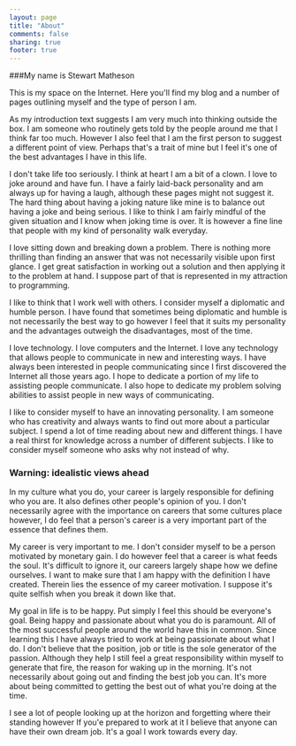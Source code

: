 ```yaml
---
layout: page
title: "About"
comments: false
sharing: true
footer: true
---
```

###My name is Stewart Matheson

This is my space on the Internet. Here you'll find my blog and a number of pages outlining myself and the type of person I am.

As my introduction text suggests I am very much into thinking outside the box. I am someone who routinely gets told by the people around me that I think far too much. However I also feel that I am the first person to suggest a different point of view. Perhaps that's a trait of mine but I feel it's one of the best advantages I have in this life.

I don't take life too seriously. I think at heart I am a bit of a clown. I love to joke around and have fun. I have a fairly laid-back personality and am always up for having a laugh, although these pages might not suggest it. The hard thing about having a joking nature like mine is to balance out having a joke and being serious. I like to think I am fairly mindful of the given situation and I know when joking time is over. It is however a fine line that people with my kind of personality walk everyday.

I love sitting down and breaking down a problem. There is nothing more thrilling than finding an answer that was not necessarily visible upon first glance. I get great satisfaction in working out a solution and then applying it to the problem at hand. I suppose part of that is represented in my attraction to programming.

I like to think that I work well with others. I consider myself a diplomatic and humble person. I have found that sometimes being diplomatic and humble is not necessarily the best way to go however I feel that it suits my personality and the advantages outweigh the disadvantages, most of the time.

I love technology. I love computers and the Internet. I love any technology that allows people to communicate in new and interesting ways. I have always been interested in people communicating since I first discovered the Internet all those years ago. I hope to dedicate a portion of my life to assisting people communicate. I also hope to dedicate my problem solving abilities to assist people in new ways of communicating.

I like to consider myself to have an innovating personality. I am someone who has creativity and always wants to find out more about a particular subject. I spend a lot of time reading about new and different things. I have a real thirst for knowledge across a number of different subjects. I like to consider myself someone who asks why not instead of why.

### Warning: idealistic views ahead

In my culture what you do, your career is largely responsible for defining who you are. It also defines other people's opinion of you. I don't necessarily agree with the importance on careers that some cultures place however, I do feel that a person's career is a very important part of the essence that defines them.

My career is very important to me. I don't consider myself to be a person motivated by monetary gain. I do however feel that a career is what feeds the soul. It's difficult to ignore it, our careers largely shape how we define ourselves. I want to make sure that I am happy with the definition I have created. Therein lies the essence of my career motivation. I suppose it's quite selfish when you break it down like that.

My goal in life is to be happy. Put simply I feel this should be everyone's goal. Being happy and passionate about what you do is paramount. All of the most successful people around the world have this in common. Since learning this I have always tried to work at being passionate about what I do.
I don't believe that the position, job or title is the sole generator of the passion. Although they help I still feel a great responsibility within myself to generate that fire, the reason for waking up in the morning. It's not necessarily about going out and finding the best job you can. It's more about being committed to getting the best out of what you're doing at the time.

I see a lot of people looking up at the horizon and forgetting where their standing however If you'e prepared to work at it I believe that anyone can have their own dream job. It's a goal I work towards every day.
